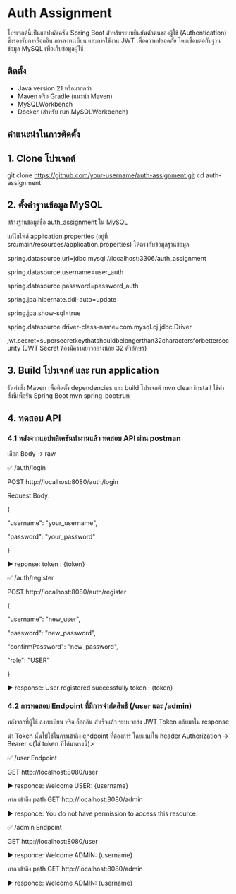 # Auth Assignment

โปรเจกต์นี้เป็นแอปพลิเคชัน Spring Boot สำหรับระบบยืนยันตัวตนของผู้ใช้ (Authentication) ซึ่งรองรับการล็อกอิน การลงทะเบียน และการใช้งาน JWT เพื่อความปลอดภัย โดยเชื่อมต่อกับฐานข้อมูล MySQL เพื่อเก็บข้อมูลผู้ใช้

## ติดตั้ง
- Java version 21 หรือมากกว่า
- Maven หรือ Gradle (แนะนำ Maven)
- MySQLWorkbench
- Docker (สำหรับ run MySQLWorkbench)

## คำแนะนำในการติดตั้ง

## 1. Clone โปรเจกต์
git clone https://github.com/your-username/auth-assignment.git
cd auth-assignment

## 2. ตั้งค่าฐานข้อมูล MySQL
สร้างฐานข้อมูลชื่อ auth_assignment ใน MySQL

แก้ไขไฟล์ application.properties (อยู่ที่ src/main/resources/application.properties) ให้ตรงกับข้อมูลฐานข้อมูล

spring.datasource.url=jdbc:mysql://localhost:3306/auth_assignment

spring.datasource.username=user_auth

spring.datasource.password=password_auth

spring.jpa.hibernate.ddl-auto=update

spring.jpa.show-sql=true

spring.datasource.driver-class-name=com.mysql.cj.jdbc.Driver

jwt.secret=supersecretkeythatshouldbelongerthan32charactersforbettersecurity (JWT Secret ต้องมีความยาวอย่างน้อย 32 ตัวอักษร)


## 3. Build โปรเจกต์ และ run application
รันคำสั่ง Maven เพื่อติดตั้ง dependencies และ build โปรเจกต์
mvn clean install
ใช้คำสั่งนี้เพื่อรัน Spring Boot
mvn spring-boot:run

## 4. ทดสอบ API<br>

### 4.1 หลังจากแอปพลิเคชันทำงานแล้ว ทดสอบ API ผ่าน postman

เลือก Body -> raw

✅ /auth/login

POST http://localhost:8080/auth/login

Request Body:

{

  "username": "your_username",
  
  "password": "your_password"
  
}

▶️ reponse: token : {token}

✅ /auth/register

POST http://localhost:8080/auth/register

{

  "username": "new_user",
  
  "password": "new_password",
  
  "confirmPassword": "new_password",
  
  "role": "USER"
  
}

▶️ response: User registered successfully token : {token}

### 4.2 การทดสอบ Endpoint ที่มีการจำกัดสิทธิ์ (/user และ /admin)

หลังจากที่ผู้ใช้ ลงทะเบียน หรือ ล็อกอิน สำเร็จแล้ว ระบบจะส่ง JWT Token กลับมาใน response

นำ Token นั้นไปใช้ในการเข้าถึง endpoint ที่ต้องการ โดยแนบใน header Authorization -> Bearer <(ใส่ token ที่ได้มาตรงนี้)>

✅ /user Endpoint

GET http://localhost:8080/user

▶️ responce: Welcome USER: {username}

หาก เข้าถึง path GET http://localhost:8080/admin

▶️ responce: You do not have permission to access this resource.

✅ /admin Endpoint

GET http://localhost:8080/user

▶️ responce: Welcome ADMIN: {username}

หาก เข้าถึง path GET http://localhost:8080/admin

▶️ responce: Welcome ADMIN: {username}
